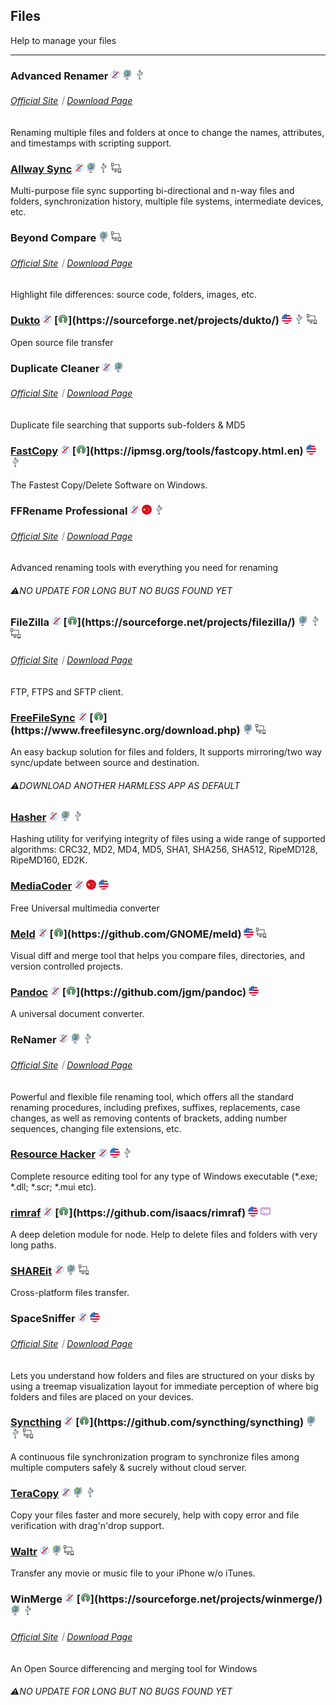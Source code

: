 ## Files

Help to manage your files

---

### Advanced Renamer ![](../assets/free.png) ![](../assets/earth-globe.png) ![](../assets/usb.png)

###### [Official Site](https://www.advancedrenamer.com/)｜[Download Page](https://www.advancedrenamer.com/download)

Renaming multiple files and folders at once  to change the names, attributes, and timestamps with scripting support.

### [Allway Sync](https://allwaysync.com/)  ![](../assets/free.png) ![](../assets/earth-globe.png) ![](../assets/usb.png) ![](../assets/multi_platform.png)

Multi-purpose file sync supporting bi-directional and n-way files and folders, synchronization history, multiple file systems, intermediate devices, etc.

### Beyond Compare ![](../assets/earth-globe.png) ![](../assets/multi_platform.png)

###### [Official Site](http://www.scootersoftware.com/)｜[Download Page](http://www.scootersoftware.com/download.php)

Highlight file differences: source code, folders, images, etc.

### [Dukto](http://www.msec.it/blog/?page_id=11) ![](../assets/free.png) [![](../assets/open-source-icon.png "GPL 2.0@SourceForge: https://sourceforge.net/projects/dukto/")](https://sourceforge.net/projects/dukto/) ![](../assets/united-states.png) ![](../assets/usb.png) ![](../assets/multi_platform.png)

Open source file transfer

### Duplicate Cleaner ![](../assets/free.png) ![](../assets/earth-globe.png)

###### [Official Site](https://www.digitalvolcano.co.uk/duplicatecleaner.html)｜[Download Page](https://www.digitalvolcano.co.uk/dcdownloads.html)

Duplicate file searching that supports sub-folders & MD5

### [FastCopy](https://ipmsg.org/tools/fastcopy.html.en) ![](../assets/free.png) [![](../assets/open-source-icon.png "GPL 3.0@ipmsg.org: https://ipmsg.org/tools/fastcopy.html.en")](https://ipmsg.org/tools/fastcopy.html.en) ![](../assets/united-states.png) ![](../assets/usb.png)

The Fastest Copy/Delete Software on Windows.

### FFRename Professional ![](../assets/free.png) ![](../assets/china.png) ![](../assets/usb.png)

###### [Official Site](http://www.ffhome.com/category/works/ffrenamepro)｜[Download Page](http://www.ffhome.com/works/1406.html)

Advanced renaming tools with everything you need for renaming

###### ⚠NO UPDATE FOR LONG BUT NO BUGS FOUND YET

### FileZilla ![](../assets/free.png) [![](../assets/open-source-icon.png "GPL 2.0@SourceForge: https://sourceforge.net/projects/filezilla/")](https://sourceforge.net/projects/filezilla/) ![](../assets/earth-globe.png) ![](../assets/usb.png) ![](../assets/multi_platform.png)

###### [Official Site](https://filezilla-project.org/)｜[Download Page](https://filezilla-project.org/download.php?show_all=1)

FTP, FTPS and SFTP client.

### [FreeFileSync](http://www.freefilesync.org/) ![](../assets/free.png) [![](../assets/open-source-icon.png "GPL 3.0@freefilesync.org: https://www.freefilesync.org/download.php")](https://www.freefilesync.org/download.php) ![](../assets/earth-globe.png) ![](../assets/multi_platform.png)

An easy backup solution for files and folders, It supports mirroring/two way sync/update between source and destination.

###### ⚠️DOWNLOAD ANOTHER HARMLESS APP AS DEFAULT

### [Hasher](http://www.den4b.com/products/hasher) ![](../assets/free.png) ![](../assets/earth-globe.png) ![](../assets/usb.png)

Hashing utility for verifying integrity of files using a wide range of supported algorithms: CRC32, MD2, MD4, MD5, SHA1, SHA256, SHA512, RipeMD128, RipeMD160, ED2K.

### [MediaCoder](http://mediacoderhq.com/) ![](../assets/free.png) ![](../assets/china.png) ![](../assets/united-states.png)

Free Universal multimedia converter

### [Meld](http://meldmerge.org/) ![](../assets/free.png) [![](../assets/open-source-icon.png "GPL 2.0@GitHub: https://github.com/GNOME/meld")](https://github.com/GNOME/meld) ![](../assets/united-states.png) ![](../assets/multi_platform.png)

Visual diff and merge tool that helps you compare files, directories, and version controlled projects.

### [Pandoc](http://pandoc.org/) ![](../assets/free.png) [![](../assets/open-source-icon.png "GPL 2.0+@GitHub: https://github.com/jgm/pandoc")](https://github.com/jgm/pandoc) ![](../assets/united-states.png)

A universal document converter.

### ReNamer ![](../assets/free.png) ![](../assets/earth-globe.png) ![](../assets/usb.png)

###### [Official Site](http://www.den4b.com/)｜[Download Page](http://www.den4b.com/products/renamer)

Powerful and flexible file renaming tool, which offers all the standard renaming procedures, including prefixes, suffixes, replacements, case changes, as well as removing contents of brackets, adding number sequences, changing file extensions, etc.

### [Resource Hacker](http://www.angusj.com/resourcehacker/) ![](../assets/free.png) ![](../assets/united-states.png) ![](../assets/usb.png)

Complete resource editing tool for any type of Windows executable \(\*.exe; \*.dll; \*.scr; \*.mui etc\).

### [rimraf](https://www.npmjs.com/package/rimraf) ![](../assets/free.png) [![](../assets/open-source-icon.png "ISC@GitHub: https://github.com/isaacs/rimraf")](https://github.com/isaacs/rimraf) ![](../assets/united-states.png) ![](../assets/command-line.png)

A deep deletion module for node. Help to delete files and folders with very long paths.

### [SHAREit](http://www.ushareit.com/) ![](../assets/free.png) ![](../assets/earth-globe.png) ![](../assets/multi_platform.png)

Cross-platform files transfer.

### SpaceSniffer ![](../assets/free.png) ![](../assets/united-states.png)

###### [Official Site](http://www.uderzo.it/main_products/space_sniffer/index.html)｜[Download Page](http://www.uderzo.it/main_products/space_sniffer/download.html)

Lets you understand how folders and files are structured on your disks by using a treemap visualization layout for immediate perception of where big folders and files are placed on your devices.

### [Syncthing](https://syncthing.net/) ![](../assets/free.png) [![](../assets/open-source-icon.png "MPL 2.0@GitHub: https://github.com/syncthing/syncthing")](https://github.com/syncthing/syncthing) ![](../assets/earth-globe.png) ![](../assets/usb.png) ![](../assets/multi_platform.png)

A continuous file synchronization program to synchronize files among multiple computers safely & sucrely without cloud server.

### [TeraCopy](http://www.codesector.com/teracopy) ![](../assets/free.png) ![](../assets/earth-globe.png) ![](../assets/usb.png)

Copy your files faster and more securely, help with copy error and file verification with drag'n'drop support.

### [Waltr](http://softorino.com/waltr/) ![](../assets/free.png) ![](../assets/earth-globe.png) ![](../assets/multi_platform.png)

Transfer any movie or music file to your iPhone w/o iTunes.

### WinMerge ![](../assets/free.png) [![](../assets/open-source-icon.png "GPL 2.0@SourceForge: https://sourceforge.net/projects/winmerge/")](https://sourceforge.net/projects/winmerge/) ![](../assets/earth-globe.png) ![](../assets/usb.png)

###### [Official Site](http://winmerge.org/)｜[Download Page](http://winmerge.org/downloads/)

An Open Source differencing and merging tool for Windows

###### ⚠NO UPDATE FOR LONG BUT NO BUGS FOUND YET

